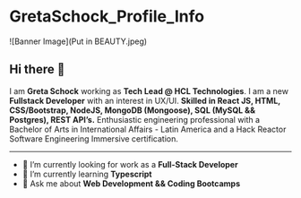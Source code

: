 # GretaSchock_Profile_Info

![Banner Image](Put in BEAUTY.jpeg)

## Hi there 👋

I am **Greta Schock** working as **Tech Lead @ HCL Technologies**. I am a new **Fullstack Developer** with an interest in UX/UI. **Skilled in React JS, HTML, CSS/Bootstrap, NodeJS, MongoDB (Mongoose), SQL (MySQL && Postgres), REST API’s.** Enthusiastic engineering professional with a Bachelor of Arts in International Affairs - Latin America and a Hack Reactor Software Engineering Immersive certification. 


---

- 🔭 I’m currently looking for work as a **Full-Stack Developer**
- 🌱 I’m currently learning **Typescript**
- 💬 Ask me about **Web Development && Coding Bootcamps**
